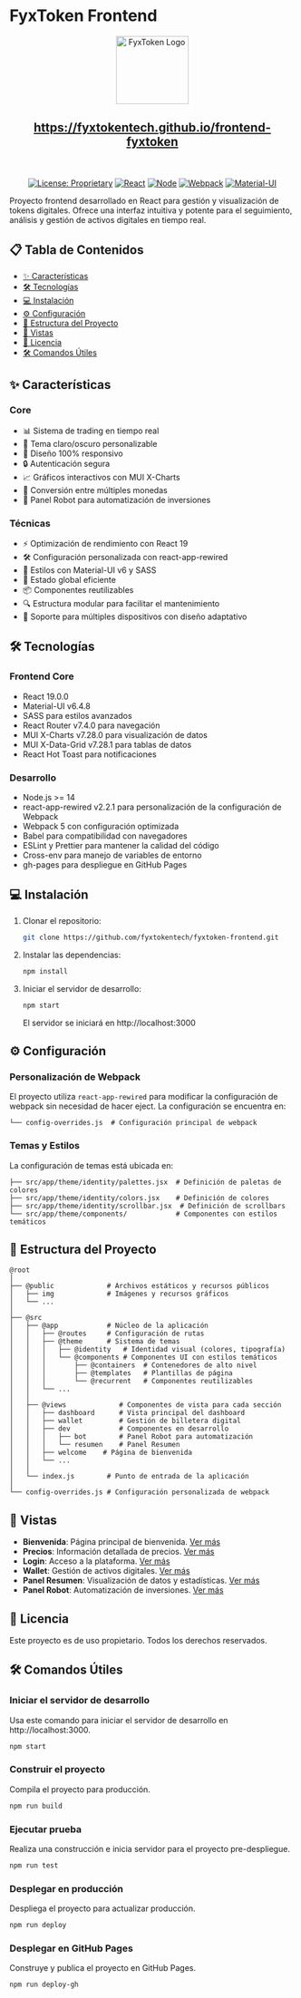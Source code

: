 # FyxToken Frontend

<div align="center">
  <img src="https://fyxtokentech.github.io/frontend-fyxtoken/img/metadata/logo-main.svg" alt="FyxToken Logo" width="128" height="120">
</div>

<h2>
  <p align="center">
    <a href="https://fyxtokentech.github.io/frontend-fyxtoken">https://fyxtokentech.github.io/frontend-fyxtoken</a>
  </p>
</h2>

<br>

<div align="center">
  
[![License: Proprietary](https://img.shields.io/badge/License-Proprietary-red.svg)](#)
[![React](https://img.shields.io/badge/React-19-blue?logo=react)](https://reactjs.org/)
[![Node](https://img.shields.io/badge/Node-%3E%3D14-success?logo=node.js)](https://nodejs.org/)
[![Webpack](https://img.shields.io/badge/Webpack-5-orange?logo=webpack)](https://webpack.js.org/)
[![Material-UI](https://img.shields.io/badge/Material--UI-v6.4.8-purple?logo=mui)](https://mui.com/)
</div>

Proyecto frontend desarrollado en React para gestión y visualización de tokens digitales. Ofrece una interfaz intuitiva y potente para el seguimiento, análisis y gestión de activos digitales en tiempo real.

## 📋 Tabla de Contenidos
- [✨ Características](#-caracteristicas)
- [🛠️ Tecnologías](#-tecnologias)
- [💻 Instalación](#-instalacion)
- [⚙️ Configuración](#-configuracion)
- [📁 Estructura del Proyecto](#-estructura-del-proyecto)
- [📱 Vistas](#-vistas)
- [📄 Licencia](#-licencia)
- [🛠️ Comandos Útiles](#-comandos-útiles)

## ✨ Características

### Core
- 📊 Sistema de trading en tiempo real
- 🎨 Tema claro/oscuro personalizable
- 📱 Diseño 100% responsivo
- 🔒 Autenticación segura
- 📈 Gráficos interactivos con MUI X-Charts
- 💱 Conversión entre múltiples monedas
- 🤖 Panel Robot para automatización de inversiones

### Técnicas
- ⚡ Optimización de rendimiento con React 19
- 🛠️ Configuración personalizada con react-app-rewired
- 💅 Estilos con Material-UI v6 y SASS
- 🔄 Estado global eficiente
- 📦 Componentes reutilizables
- 🔍 Estructura modular para facilitar el mantenimiento
- 📱 Soporte para múltiples dispositivos con diseño adaptativo

## 🛠️ Tecnologías

### Frontend Core
- React 19.0.0
- Material-UI v6.4.8
- SASS para estilos avanzados
- React Router v7.4.0 para navegación
- MUI X-Charts v7.28.0 para visualización de datos
- MUI X-Data-Grid v7.28.1 para tablas de datos
- React Hot Toast para notificaciones

### Desarrollo
- Node.js >= 14
- react-app-rewired v2.2.1 para personalización de la configuración de Webpack
- Webpack 5 con configuración optimizada
- Babel para compatibilidad con navegadores
- ESLint y Prettier para mantener la calidad del código
- Cross-env para manejo de variables de entorno
- gh-pages para despliegue en GitHub Pages

## 💻 Instalación

1. Clonar el repositorio:
   ```bash
   git clone https://github.com/fyxtokentech/fyxtoken-frontend.git
   ```
2. Instalar las dependencias:
   ```bash
   npm install
   ```
3. Iniciar el servidor de desarrollo:
   ```bash
   npm start
   ```
   El servidor se iniciará en http://localhost:3000

## ⚙️ Configuración

### Personalización de Webpack
El proyecto utiliza `react-app-rewired` para modificar la configuración de webpack sin necesidad de hacer eject. La configuración se encuentra en:

```
└── config-overrides.js  # Configuración principal de webpack
```

### Temas y Estilos
La configuración de temas está ubicada en:

```
├── src/app/theme/identity/palettes.jsx  # Definición de paletas de colores
├── src/app/theme/identity/colors.jsx    # Definición de colores
├── src/app/theme/identity/scrollbar.jsx  # Definición de scrollbars
└── src/app/theme/components/            # Componentes con estilos temáticos
```

## 📁 Estructura del Proyecto

```
@root
│
├── @public             # Archivos estáticos y recursos públicos
│   ├── img             # Imágenes y recursos gráficos
│   └── ...
│
├── @src
│   ├── @app            # Núcleo de la aplicación
│   │   ├── @routes     # Configuración de rutas
│   │   ├── @theme      # Sistema de temas
│   │   │   ├── @identity   # Identidad visual (colores, tipografía)
│   │   │   └── @components # Componentes UI con estilos temáticos
│   │   │       ├── @containers  # Contenedores de alto nivel
│   │   │       ├── @templates   # Plantillas de página
│   │   │       └── @recurrent   # Componentes reutilizables
│   │   └── ...
│   │
│   ├── @views             # Componentes de vista para cada sección
│   │   ├── dashboard      # Vista principal del dashboard
│   │   ├── wallet         # Gestión de billetera digital
│   │   ├── dev            # Componentes en desarrollo
│   │   │   ├── bot        # Panel Robot para automatización
│   │   │   └── resumen    # Panel Resumen
│   │   ├── welcome    # Página de bienvenida
│   │   └── ...
│   │
│   └── index.js        # Punto de entrada de la aplicación
│
└── config-overrides.js # Configuración personalizada de webpack
```

## 📱 Vistas

- **Bienvenida**: Página principal de bienvenida. [Ver más](https://fyxtokentech.github.io/frontend-fyxtoken/)
- **Precios**: Información detallada de precios. [Ver más](https://fyxtokentech.github.io/frontend-fyxtoken/?view-id=%2Fwelcome%2Fpricing)
- **Login**: Acceso a la plataforma. [Ver más](https://fyxtokentech.github.io/frontend-fyxtoken/?view-id=%2Fusers%2Flogin)
- **Wallet**: Gestión de activos digitales. [Ver más](https://fyxtokentech.github.io/frontend-fyxtoken/?view-id=%2Fusers%2Fwallet&action-id=investment)
- **Panel Resumen**: Visualización de datos y estadísticas. [Ver más](https://fyxtokentech.github.io/frontend-fyxtoken/?view-id=%2Fdev%2Fresume)
- **Panel Robot**: Automatización de inversiones. [Ver más](https://fyxtokentech.github.io/frontend-fyxtoken/?view-id=%2Fdev%2Fbot&action-id=main)

## 📄 Licencia

Este proyecto es de uso propietario. Todos los derechos reservados.

## 🛠️ Comandos Útiles

### Iniciar el servidor de desarrollo
Usa este comando para iniciar el servidor de desarrollo en http://localhost:3000.
```bash
npm start
```

### Construir el proyecto
Compila el proyecto para producción.
```bash
npm run build
```

### Ejecutar prueba
Realiza una construcción e inicia servidor para el proyecto pre-despliegue.
```bash
npm run test
```

### Desplegar en producción
Despliega el proyecto para actualizar producción.
```bash
npm run deploy
```

### Desplegar en GitHub Pages
Construye y publica el proyecto en GitHub Pages.
```bash
npm run deploy-gh
```
